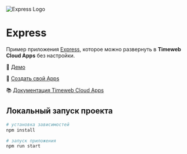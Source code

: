 ![Express Logo](https://st.timeweb.com/cloud-static/apps-logo/express.svg)

# Express

Пример приложения [Express](https://expressjs.com/), которое можно развернуть в **Timeweb Cloud Apps** без настройки.

:tada: [Демо](https://timeweb-cloud-app-example-express-e1cb.twc1.net)

:rocket: [Создать свой Apps](https://timeweb.cloud/my/apps/create)

:books: [Документация Timeweb Cloud Apps](https://timeweb.cloud/docs/apps)

## <a name="dev"></a>Локальный запуск проекта

```bash
# установка зависимостей
npm install

# запуск приложения
npm run start
```
